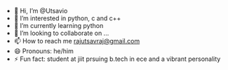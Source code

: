 - 👋 Hi, I’m @Utsavio
- 👀 I’m interested in python, c and c++
- 🌱 I’m currently learning python
- 💞️ I’m looking to collaborate on ...
- 📫 How to reach me rajutsavraj@gmail.com
- 😄 Pronouns: he/him
- ⚡ Fun fact: student at jiit prsuing b.tech in ece and a vibrant personality 

<!---
Utsavio/Utsavio is a ✨ special ✨ repository because its `README.md` (this file) appears on your GitHub profile.
You can click the Preview link to take a look at your changes.
--->
